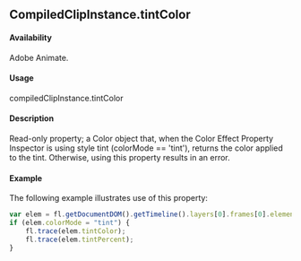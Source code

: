## CompiledClipInstance.tintColor

#### Availability

Adobe Animate.

#### Usage

compiledClipInstance.tintColor

#### Description

Read-only property; a Color object that, when the Color Effect Property Inspector is using style tint (colorMode == 'tint'), returns the color applied to the tint. Otherwise, using this property results in an error.

#### Example

The following example illustrates use of this property:

```javascript
var elem = fl.getDocumentDOM().getTimeline().layers[0].frames[0].elements[0];
if (elem.colorMode = "tint") {
    fl.trace(elem.tintColor);
    fl.trace(elem.tintPercent);
}
```
